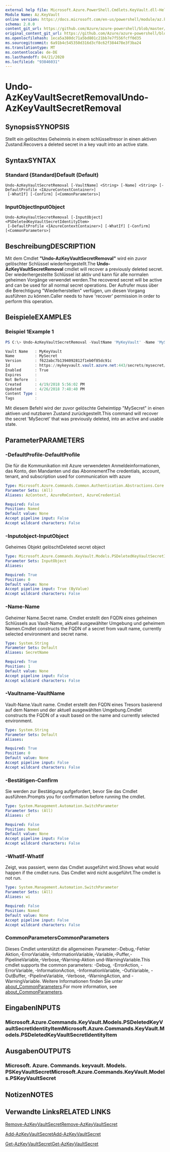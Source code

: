 ```yaml
---
external help file: Microsoft.Azure.PowerShell.Cmdlets.KeyVault.dll-Help.xml
Module Name: Az.KeyVault
online version: https://docs.microsoft.com/en-us/powershell/module/az.keyvault/undo-azkeyvaultsecretremoval
schema: 2.0.0
content_git_url: https://github.com/Azure/azure-powershell/blob/master/src/KeyVault/KeyVault/help/Undo-AzKeyVaultSecretRemoval.md
original_content_git_url: https://github.com/Azure/azure-powershell/blob/master/src/KeyVault/KeyVault/help/Undo-AzKeyVaultSecretRemoval.md
ms.openlocfilehash: 1eca5a380dc71a5bd801c21bb7e7f556fcff0d35
ms.sourcegitcommit: 6a91b4c545350d316d3cf8c62f384478e3f3ba24
ms.translationtype: MT
ms.contentlocale: de-DE
ms.lasthandoff: 04/21/2020
ms.locfileid: "93846031"
---
```

# <span data-ttu-id="8eb03-101">Undo-AzKeyVaultSecretRemoval</span><span class="sxs-lookup"><span data-stu-id="8eb03-101">Undo-AzKeyVaultSecretRemoval</span></span>

## <span data-ttu-id="8eb03-102">Synopsis</span><span class="sxs-lookup"><span data-stu-id="8eb03-102">SYNOPSIS</span></span>
<span data-ttu-id="8eb03-103">Stellt ein gelöschtes Geheimnis in einem schlüsseltresor in einen aktiven Zustand.</span><span class="sxs-lookup"><span data-stu-id="8eb03-103">Recovers a deleted secret in a key vault into an active state.</span></span>

## <span data-ttu-id="8eb03-104">Syntax</span><span class="sxs-lookup"><span data-stu-id="8eb03-104">SYNTAX</span></span>

### <span data-ttu-id="8eb03-105">Standard (Standard)</span><span class="sxs-lookup"><span data-stu-id="8eb03-105">Default (Default)</span></span>
```
Undo-AzKeyVaultSecretRemoval [-VaultName] <String> [-Name] <String> [-DefaultProfile <IAzureContextContainer>]
 [-WhatIf] [-Confirm] [<CommonParameters>]
```

### <span data-ttu-id="8eb03-106">InputObject</span><span class="sxs-lookup"><span data-stu-id="8eb03-106">InputObject</span></span>
```
Undo-AzKeyVaultSecretRemoval [-InputObject] <PSDeletedKeyVaultSecretIdentityItem>
 [-DefaultProfile <IAzureContextContainer>] [-WhatIf] [-Confirm] [<CommonParameters>]
```

## <span data-ttu-id="8eb03-107">Beschreibung</span><span class="sxs-lookup"><span data-stu-id="8eb03-107">DESCRIPTION</span></span>
<span data-ttu-id="8eb03-108">Mit dem Cmdlet **"Undo-AzKeyVaultSecretRemoval"** wird ein zuvor gelöschter Schlüssel wiederhergestellt.</span><span class="sxs-lookup"><span data-stu-id="8eb03-108">The **Undo-AzKeyVaultSecretRemoval** cmdlet will recover a previously deleted secret.</span></span>
<span data-ttu-id="8eb03-109">Der wiederhergestellte Schlüssel ist aktiv und kann für alle normalen geheimen Vorgänge verwendet werden.</span><span class="sxs-lookup"><span data-stu-id="8eb03-109">The recovered secret will be active and can be used for all normal secret operations.</span></span>
<span data-ttu-id="8eb03-110">Der Aufrufer muss über die Berechtigung "Wiederherstellen" verfügen, um diesen Vorgang ausführen zu können.</span><span class="sxs-lookup"><span data-stu-id="8eb03-110">Caller needs to have 'recover' permission in order to perform this operation.</span></span>

## <span data-ttu-id="8eb03-111">Beispiele</span><span class="sxs-lookup"><span data-stu-id="8eb03-111">EXAMPLES</span></span>

### <span data-ttu-id="8eb03-112">Beispiel 1</span><span class="sxs-lookup"><span data-stu-id="8eb03-112">Example 1</span></span>
```powershell
PS C:\> Undo-AzKeyVaultSecretRemoval -VaultName 'MyKeyVault' -Name 'MySecret'

Vault Name   : MyKeyVault
Name         : MySecret
Version      : f622abc7b1394092812f1eb0f85dc91c
Id           : https://mykeyvault.vault.azure.net:443/secrets/mysecret/f622abc7b1394092812f1eb0f85dc91c
Enabled      : True
Expires      :
Not Before   :
Created      : 4/19/2018 5:56:02 PM
Updated      : 4/26/2018 7:48:40 PM
Content Type :
Tags         :
```

<span data-ttu-id="8eb03-113">Mit diesem Befehl wird der zuvor gelöschte Geheimtipp "MySecret" in einen aktiven und nutzbaren Zustand zurückgestellt.</span><span class="sxs-lookup"><span data-stu-id="8eb03-113">This command will recover the secret 'MySecret' that was previously deleted, into an active and usable state.</span></span>

## <span data-ttu-id="8eb03-114">Parameter</span><span class="sxs-lookup"><span data-stu-id="8eb03-114">PARAMETERS</span></span>

### <span data-ttu-id="8eb03-115">-DefaultProfile</span><span class="sxs-lookup"><span data-stu-id="8eb03-115">-DefaultProfile</span></span>
<span data-ttu-id="8eb03-116">Die für die Kommunikation mit Azure verwendeten Anmeldeinformationen, das Konto, den Mandanten und das Abonnement</span><span class="sxs-lookup"><span data-stu-id="8eb03-116">The credentials, account, tenant, and subscription used for communication with azure</span></span>

```yaml
Type: Microsoft.Azure.Commands.Common.Authentication.Abstractions.Core.IAzureContextContainer
Parameter Sets: (All)
Aliases: AzContext, AzureRmContext, AzureCredential

Required: False
Position: Named
Default value: None
Accept pipeline input: False
Accept wildcard characters: False
```

### <span data-ttu-id="8eb03-117">-Inputobject</span><span class="sxs-lookup"><span data-stu-id="8eb03-117">-InputObject</span></span>
<span data-ttu-id="8eb03-118">Geheimes Objekt gelöscht</span><span class="sxs-lookup"><span data-stu-id="8eb03-118">Deleted secret object</span></span>

```yaml
Type: Microsoft.Azure.Commands.KeyVault.Models.PSDeletedKeyVaultSecretIdentityItem
Parameter Sets: InputObject
Aliases:

Required: True
Position: 0
Default value: None
Accept pipeline input: True (ByValue)
Accept wildcard characters: False
```

### <span data-ttu-id="8eb03-119">-Name</span><span class="sxs-lookup"><span data-stu-id="8eb03-119">-Name</span></span>
<span data-ttu-id="8eb03-120">Geheimer Name.</span><span class="sxs-lookup"><span data-stu-id="8eb03-120">Secret name.</span></span>
<span data-ttu-id="8eb03-121">Cmdlet erstellt den FQDN eines geheimen Schlüssels aus Vault-Name, aktuell ausgewählter Umgebung und geheimem Namen.</span><span class="sxs-lookup"><span data-stu-id="8eb03-121">Cmdlet constructs the FQDN of a secret from vault name, currently selected environment and secret name.</span></span>

```yaml
Type: System.String
Parameter Sets: Default
Aliases: SecretName

Required: True
Position: 1
Default value: None
Accept pipeline input: False
Accept wildcard characters: False
```

### <span data-ttu-id="8eb03-122">-Vaultname</span><span class="sxs-lookup"><span data-stu-id="8eb03-122">-VaultName</span></span>
<span data-ttu-id="8eb03-123">Vault-Name.</span><span class="sxs-lookup"><span data-stu-id="8eb03-123">Vault name.</span></span>
<span data-ttu-id="8eb03-124">Cmdlet erstellt den FQDN eines Tresors basierend auf dem Namen und der aktuell ausgewählten Umgebung.</span><span class="sxs-lookup"><span data-stu-id="8eb03-124">Cmdlet constructs the FQDN of a vault based on the name and currently selected environment.</span></span>

```yaml
Type: System.String
Parameter Sets: Default
Aliases:

Required: True
Position: 0
Default value: None
Accept pipeline input: False
Accept wildcard characters: False
```

### <span data-ttu-id="8eb03-125">-Bestätigen</span><span class="sxs-lookup"><span data-stu-id="8eb03-125">-Confirm</span></span>
<span data-ttu-id="8eb03-126">Sie werden zur Bestätigung aufgefordert, bevor Sie das Cmdlet ausführen.</span><span class="sxs-lookup"><span data-stu-id="8eb03-126">Prompts you for confirmation before running the cmdlet.</span></span>

```yaml
Type: System.Management.Automation.SwitchParameter
Parameter Sets: (All)
Aliases: cf

Required: False
Position: Named
Default value: None
Accept pipeline input: False
Accept wildcard characters: False
```

### <span data-ttu-id="8eb03-127">-WhatIf</span><span class="sxs-lookup"><span data-stu-id="8eb03-127">-WhatIf</span></span>
<span data-ttu-id="8eb03-128">Zeigt, was passiert, wenn das Cmdlet ausgeführt wird.</span><span class="sxs-lookup"><span data-stu-id="8eb03-128">Shows what would happen if the cmdlet runs.</span></span>
<span data-ttu-id="8eb03-129">Das Cmdlet wird nicht ausgeführt.</span><span class="sxs-lookup"><span data-stu-id="8eb03-129">The cmdlet is not run.</span></span>

```yaml
Type: System.Management.Automation.SwitchParameter
Parameter Sets: (All)
Aliases: wi

Required: False
Position: Named
Default value: None
Accept pipeline input: False
Accept wildcard characters: False
```

### <span data-ttu-id="8eb03-130">CommonParameters</span><span class="sxs-lookup"><span data-stu-id="8eb03-130">CommonParameters</span></span>
<span data-ttu-id="8eb03-131">Dieses Cmdlet unterstützt die allgemeinen Parameter:-Debug,-Fehler Aktion,-ErrorVariable,-InformationVariable,-Variable,-Puffer,-PipelineVariable,-Verbose,-Warning-Aktion und-WarningVariable.</span><span class="sxs-lookup"><span data-stu-id="8eb03-131">This cmdlet supports the common parameters: -Debug, -ErrorAction, -ErrorVariable, -InformationAction, -InformationVariable, -OutVariable, -OutBuffer, -PipelineVariable, -Verbose, -WarningAction, and -WarningVariable.</span></span> <span data-ttu-id="8eb03-132">Weitere Informationen finden Sie unter [about_CommonParameters](http://go.microsoft.com/fwlink/?LinkID=113216).</span><span class="sxs-lookup"><span data-stu-id="8eb03-132">For more information, see [about_CommonParameters](http://go.microsoft.com/fwlink/?LinkID=113216).</span></span>

## <span data-ttu-id="8eb03-133">Eingaben</span><span class="sxs-lookup"><span data-stu-id="8eb03-133">INPUTS</span></span>

### <span data-ttu-id="8eb03-134">Microsoft.Azure.Commands.KeyVault.Models.PSDeletedKeyVaultSecretIdentityItem</span><span class="sxs-lookup"><span data-stu-id="8eb03-134">Microsoft.Azure.Commands.KeyVault.Models.PSDeletedKeyVaultSecretIdentityItem</span></span>

## <span data-ttu-id="8eb03-135">Ausgaben</span><span class="sxs-lookup"><span data-stu-id="8eb03-135">OUTPUTS</span></span>

### <span data-ttu-id="8eb03-136">Microsoft. Azure. Commands. keyvault. Models. PSKeyVaultSecret</span><span class="sxs-lookup"><span data-stu-id="8eb03-136">Microsoft.Azure.Commands.KeyVault.Models.PSKeyVaultSecret</span></span>

## <span data-ttu-id="8eb03-137">Notizen</span><span class="sxs-lookup"><span data-stu-id="8eb03-137">NOTES</span></span>

## <span data-ttu-id="8eb03-138">Verwandte Links</span><span class="sxs-lookup"><span data-stu-id="8eb03-138">RELATED LINKS</span></span>

[<span data-ttu-id="8eb03-139">Remove-AzKeyVaultSecret</span><span class="sxs-lookup"><span data-stu-id="8eb03-139">Remove-AzKeyVaultSecret</span></span>](./Remove-AzKeyVaultSecret.md)

[<span data-ttu-id="8eb03-140">Add-AzKeyVaultSecret</span><span class="sxs-lookup"><span data-stu-id="8eb03-140">Add-AzKeyVaultSecret</span></span>](./Add-AzKeyVaultSecret.md)

[<span data-ttu-id="8eb03-141">Get-AzKeyVaultSecret</span><span class="sxs-lookup"><span data-stu-id="8eb03-141">Get-AzKeyVaultSecret</span></span>](./Get-AzKeyVaultSecret.md)
